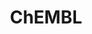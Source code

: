---
bigquery: https://console.cloud.google.com/bigquery?p=patents-public-data&d=ebi_chembl&page=dataset
citation: '"The ChEMBL database in 2017." Anna Gaulton, Anne Hersey, Michał Nowotka,
  A Patrícia Bento, Jon Chambers, David Mendez, Prudence Mutowo, Francis Atkinson,
  Louisa J Bellis, Elena Cibrián-Uhalte, Mark Davies, Nathan Dedman, Anneli Karlsson,
  María Paula Magariños, John P Overington, George Papadatos, Ines Smit, Andrew R
  Leach Nucleic acids Research (2017) 45 (Database Issue), D945-D954'
contributors: European Bioinformatics Institute
cost: None
description: ChEMBL Data is a manually curated database of small molecules used in
  drug discovery, including information about existing patented drugs.
documentation: 'schema: https://www.ebi.ac.uk/chembl/db_schema


  '
last_edit: 04/07/2022, 18:30:54
location: https://console.cloud.google.com/marketplace/product/google_patents_public_datasets/chembl
maintained_by: EMBL-EBI, an outstation of European Molecular Biology Laboratory
related_publications: '

  ChEMBL: towards direct deposition of bioassay data.


  Mendez D, Gaulton A, Bento AP, Chambers J, De Veij M, Félix E, Magariños MP, Mosquera
  JF, Mutowo P, Nowotka M, Gordillo-Marañón M, Hunter F, Junco L, Mugumbate G, Rodriguez-Lopez
  M, Atkinson F, Bosc N, Radoux CJ, Segura-Cabrera A, Hersey A, Leach AR.


  — Nucleic Acids Res. 2019; 47(D1):D930-D940. doi: 10.1093/nar/gky1075

  '
schema_fields:
- l5
- tbl
- mc_target_type
- domain_description
- hbd
- status
- cl_lincs_id
- publication_number
- indref_id
- dosage_form
- priority
- le
- standard_type
- ref_type
- max_phase
- parent_go_id
- clo_id
- potential_duplicate
- ddd_comment
- ref_url
- qudt_units
- cell_source_organism
- num_lipinski_ro5_violations
- cx_logp
- dosed_ingredient
- ddd_value
- innovator_company
- mol_atc_id
- molecular_species
- target_mapping
- db_version
- downgraded
- sequence
- pchembl_value
- domain_name
- pubmed_id
- active_ingredient
- assay_type
- level4_description
- target_desc
- patent_no
- prod_pat_id
- helm_notation
- formulation_id
- standard_units
- l3
- indication_class
- confidence_score
- text_value
- enzyme_tid
- l6
- cell_description
- canonical_smiles
- short_name
- site_residues
- src_assay_id
- black_box_warning
- molfile
- mc_target_name
- acd_logp
- applicant_full_name
- start_position
- journal
- active_molregno
- isoform
- ridx
- last_page
- std_act_id
- level1_description
- l8
- therapeutic_flag
- normal_range_max
- full_mwt
- enzyme_name
- ddd_id
- alogp
- curation_comment
- idx
- hbd_lipinski
- approval_date
- compound_name
- cellosaurus_id
- irac_class_id
- target_type
- species_group_flag
- alert_id
- frac_class_id
- research_stem
- cell_id
- comp_go_id
- lle
- hrac_class_id
- sei
- substrate_record_id
- patent_id
- biocomp_id
- parameter_value
- withdrawn_year
- site_id
- chembl_id
- who_name
- mw_monoisotopic
- type
- standard_inchi
- usan_stem_id
- warnref_id
- withdrawn_flag
- mol_hrac_id
- mec_id
- record_id
- protein_class_desc
- site_name
- assay_class_id
- relationship
- rtb
- acd_most_apka
- warning_description
- stat
- updated_by
- aromatic_rings
- end_position
- abstract
- country
- component_type
- patent_use_code
- go_id
- targrel_id
- molregno
- result_flag
- bei
- volume
- cpd_str_alert_id
- caloha_id
- polymer_flag
- mutation
- predbind_id
- selectivity_comment
- assay_source
- usan_stem_definition
- heavy_atoms
- protein_class_id
- frac_code
- toid
- activity_id
- pathway_key
- confidence
- cx_logd
- efo_term
- bao_id
- cx_most_bpka
- prediction_method
- value
- chebi_par_id
- product_id
- version
- synonyms
- curated_by
- smarts
- normal_range_min
- level1
- cell_source_tissue
- activity_comment
- acd_logd
- ref_id
- assay_cell_type
- mol_irac_id
- standard_relation
- tax_id
- activity_count
- upper_value
- atc_code
- rgid
- natural_product
- definition
- aidx
- path
- res_stem_id
- class_type
- stem
- ad_type
- doc_type
- patent_expire_date
- accession
- mc_tax_id
- level5
- annotation
- usan_substem
- authors
- comp_class_id
- job_id
- metref_id
- nda_type
- warning_country
- source
- level3
- warning_id
- topical
- mw_freebase
- route
- cx_most_apka
- standard_upper_value
- num_alerts
- creation_date
- log_id
- inorganic_flag
- binding_site_comment
- title
- subgroup
- parent_molregno
- doi
- mechanism_comment
- usan_stem
- assay_subcellular_fraction
- name
- source_domain_id
- units
- protclasssyn_id
- qed_weighted
- mol_frac_id
- ro3_pass
- molecule_type
- irac_code
- src_id
- mechanism_of_action
- level4
- published_type
- major_class
- l2
- usan_year
- ap_id
- acd_most_bpka
- uo_units
- tid
- ddd_admr
- mesh_heading
- standard_text_value
- class_level
- label
- assay_tax_id
- sitecomp_id
- prodrug
- drug_record_id
- description
- actsm_id
- met_comment
- efo_id
- assay_strain
- standard_flag
- pathway_id
- db_source
- comments
- level2
- drug_product_flag
- uberon_id
- src_description
- delist_flag
- warning_year
- published_value
- alert_name
- availability_type
- submission_date
- oral
- domain_id
- assay_category
- mc_target_accession
- parameter_type
- pref_name
- mesh_id
- syn_type
- hrac_code
- assay_tissue
- orig_description
- parent_id
- psa
- updated_on
- alert_set_id
- doc_id
- data_validity_comment
- l7
- variant_id
- drug_substance_flag
- smid
- who_extra
- tissue_id
- compound_key
- set_name
- drugind_id
- withdrawn_class
- oc_id
- met_conversion
- organism
- parenteral
- assay_param_id
- metabolite_record_id
- issue
- structure_type
- related_tid
- hba
- max_phase_for_ind
- cell_name
- mc_organism
- ingredient
- stem_class
- l4
- warning_class
- ass_cls_map_id
- first_page
- cidx
- ddd_units
- first_approval
- withdrawn_reason
- targcomp_id
- year
- company
- domain_type
- previous_company
- mecref_id
- trade_name
- molsyn_id
- first_in_class
- assay_id
- chirality
- assay_desc
- molecular_mechanism
- as_id
- co_stem_id
- compd_id
- sequence_md5sum
- protein_class_synonym
- withdrawn_country
- compsyn_id
- level2_description
- cell_ontology_id
- standard_inchi_key
- relationship_type
- src_compound_id
- standard_value
- full_molformula
- entity_type
- published_relation
- published_units
- direct_interaction
- src_short_name
- bto_id
- action_type
- bao_format
- met_id
- l1
- aspect
- entity_id
- level3_description
- parent_type
- num_ro5_violations
- relation
- relationship_desc
- disease_efficacy
- hba_lipinski
- tid_fixed
- component_synonym
- bao_endpoint
- component_id
- last_active
- assay_organism
- warning_type
- strength
- cell_source_tax_id
- homologue
- assay_test_type
shortname: chembl
tags:
- biotechnology
- health
- chemical
- bioinformatics
- medical
terms_of_use: CC BY-SA 3.0
title: ChEMBL
uuid: e232a192-965c-4ec9-904c-155b6dfe56c5
---